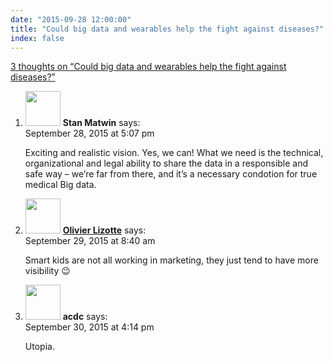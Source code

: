 ```yaml
---
date: "2015-09-28 12:00:00"
title: "Could big data and wearables help the fight against diseases?"
index: false
---
```


[3 thoughts on &ldquo;Could big data and wearables help the fight against diseases?&rdquo;](/lemire/blog/2015/09-28-could-big-data-and-wearables-help-the-fight-against-diseases)

<ol class="comment-list">
<li id="comment-193066" class="comment even thread-even depth-1">
<div class="comment-author vcard">
<img alt src="https://secure.gravatar.com/avatar/b2822389c61764ac80ff565d51fec7f5?s=56&#038;d=mm&#038;r=g" srcset="https://secure.gravatar.com/avatar/b2822389c61764ac80ff565d51fec7f5?s=112&#038;d=mm&#038;r=g 2x" class="avatar avatar-56 photo" height="56" width="56" decoding="async" /> <b class="fn">Stan Matwin</b> <span class="says">says:</span> </div>
<div class="comment-metadata"><time datetime="2015-09-28T17:07:58+00:00">September 28, 2015 at 5:07 pm</time></a> </div>
<div class="comment-content">
<p>Exciting and realistic vision. Yes, we can! What we need is the technical, organizational and legal ability to share the data in a responsible and safe way &#8211; we&rsquo;re far from there, and it&rsquo;s a necessary condotion for true medical Big data.</p>
</div>
</li>
<li id="comment-193170" class="comment odd alt thread-odd thread-alt depth-1">
<div class="comment-author vcard">
<img alt src="https://secure.gravatar.com/avatar/f3cbc0dcb22eac337214b39f37634479?s=56&#038;d=mm&#038;r=g" srcset="https://secure.gravatar.com/avatar/f3cbc0dcb22eac337214b39f37634479?s=112&#038;d=mm&#038;r=g 2x" class="avatar avatar-56 photo" height="56" width="56" decoding="async" /> <b class="fn"><a href="http://ocltech.ca" class="url" rel="ugc external nofollow">Olivier Lizotte</a></b> <span class="says">says:</span> </div>
<div class="comment-metadata"><time datetime="2015-09-29T08:40:02+00:00">September 29, 2015 at 8:40 am</time></a> </div>
<div class="comment-content">
<p>Smart kids are not all working in marketing, they just tend to have more visibility 😉</p>
</div>
</li>
<li id="comment-193423" class="comment even thread-even depth-1">
<div class="comment-author vcard">
<img alt src="https://secure.gravatar.com/avatar/ed831e0fb888d0c690a19795207aab42?s=56&#038;d=mm&#038;r=g" srcset="https://secure.gravatar.com/avatar/ed831e0fb888d0c690a19795207aab42?s=112&#038;d=mm&#038;r=g 2x" class="avatar avatar-56 photo" height="56" width="56" loading="lazy" decoding="async" /> <b class="fn">acdc</b> <span class="says">says:</span> </div>
<div class="comment-metadata"><time datetime="2015-09-30T16:14:04+00:00">September 30, 2015 at 4:14 pm</time></a> </div>
<div class="comment-content">
<p>Utopia.</p>
</div>
</li>
</ol>
